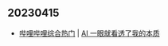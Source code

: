 ## 20230415
- [哔哩哔哩综合热门](https://www.bilibili.com/v/popular/all/) | [AI 一眼就看透了我的本质](https://b23.tv/BV1DP411U7kS)

